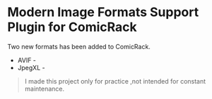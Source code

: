 # Modern Image Formats Support Plugin for ComicRack 
Two new formats has been added to ComicRack.
- AVIF - 
- JpegXL -

> I made this project only for practice ,not intended for constant maintenance.
